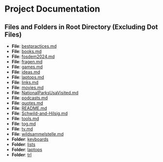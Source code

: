 # Project Documentation

## Files and Folders in Root Directory (Excluding Dot Files)

- **File**: [bestpractices.md](bestpractices.md)
- **File**: [books.md](books.md)
- **File**: [fosdem2024.md](fosdem2024.md)
- **File**: [fragen.md](fragen.md)
- **File**: [games.md](games.md)
- **File**: [ideas.md](ideas.md)
- **File**: [laptops.md](laptops.md)
- **File**: [links.md](links.md)
- **File**: [movies.md](movies.md)
- **File**: [NationalParksUsaVisited.md](NationalParksUsaVisited.md)
- **File**: [podcasts.md](podcasts.md)
- **File**: [quotes.md](quotes.md)
- **File**: [README.md](README.md)
- **File**: [Schwild-and-Hilsig.md](Schwild-and-Hilsig.md)
- **File**: [tools.md](tools.md)
- **File**: [tog.md](tog.md)
- **File**: [tv.md](tv.md)
- **File**: [wildsammelstelle.md](wildsammelstelle.md)
- **Folder**: [keyboards](keyboards)
- **Folder**: [lists](lists)
- **Folder**: [laptops](laptops)
- **Folder**: [trl](trl)
